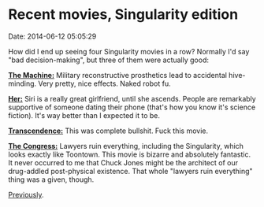 Recent movies, Singularity edition
==================================

Date: 2014-06-12 05:05:29

How did I end up seeing four Singularity movies in a row? Normally I\'d
say \"bad decision-making\", but three of them were actually good:

[**The Machine:**](http://www.imdb.com/title/tt2317225/) Military
reconstructive prosthetics lead to accidental hive-minding. Very pretty,
nice effects. Naked robot fu.

[**Her:**](http://www.imdb.com/title/tt1798709/) Siri is a really great
girlfriend, until she ascends. People are remarkably supportive of
someone dating their phone (that\'s how you know it\'s science fiction).
It\'s way better than I expected it to be.

[**Transcendence:**](http://www.imdb.com/title/tt2209764/) This was
complete bullshit. Fuck this movie.

[**The Congress:**](http://www.imdb.com/title/tt1821641/) Lawyers ruin
everything, including the Singularity, which looks exactly like
Toontown. This movie is bizarre and absolutely fantastic. It never
occurred to me that Chuck Jones might be the architect of our
drug-addled post-physical existence. That whole \"lawyers ruin
everything\" thing was a given, though.

[Previously](http://www.jwz.org/blog/2012/05/welcome-to-life-the-singularity-ruined-by-lawyers/).
